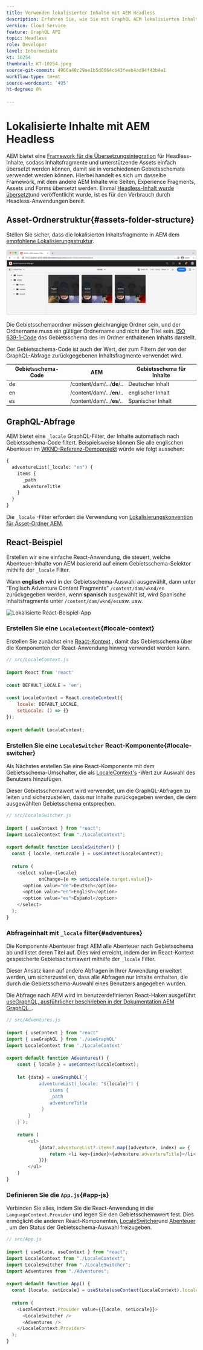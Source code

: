 ```yaml
---
title: Verwenden lokalisierter Inhalte mit AEM Headless
description: Erfahren Sie, wie Sie mit GraphQL AEM lokalisierten Inhalt abfragen können.
version: Cloud Service
feature: GraphQL API
topic: Headless
role: Developer
level: Intermediate
kt: 10254
thumbnail: KT-10254.jpeg
source-git-commit: 4966a48c29ae1b5d0664cb43feeb4ad94f43b4e1
workflow-type: tm+mt
source-wordcount: '495'
ht-degree: 0%

---
```



# Lokalisierte Inhalte mit AEM Headless

AEM bietet eine [Framework für die Übersetzungsintegration](https://experienceleague.adobe.com/docs/experience-manager-cloud-service/content/sites/administering/reusing-content/translation/integration-framework.html) für Headless-Inhalte, sodass Inhaltsfragmente und unterstützende Assets einfach übersetzt werden können, damit sie in verschiedenen Gebietsschemata verwendet werden können. Hierbei handelt es sich um dasselbe Framework, mit dem andere AEM Inhalte wie Seiten, Experience Fragments, Assets und Forms übersetzt werden. Einmal [Headless-Inhalt wurde übersetzt](https://experienceleague.adobe.com/docs/experience-manager-cloud-service/content/headless/journeys/translation/overview.html)und veröffentlicht wurde, ist es für den Verbrauch durch Headless-Anwendungen bereit.

## Asset-Ordnerstruktur{#assets-folder-structure}

Stellen Sie sicher, dass die lokalisierten Inhaltsfragmente in AEM dem [empfohlene Lokalisierungsstruktur](https://experienceleague.adobe.com/docs/experience-manager-cloud-service/content/headless/journeys/translation/getting-started.html#recommended-structure).

![Lokalisierte Ordner AEM Assets](./assets/localized-content/asset-folders.jpg)

Die Gebietsschemaordner müssen gleichrangige Ordner sein, und der Ordnername muss ein gültiger Ordnername und nicht der Titel sein. [ISO 639-1-Code](https://en.wikipedia.org/wiki/List_of_ISO_639-1_codes) das Gebietsschema des im Ordner enthaltenen Inhalts darstellt.

Der Gebietsschema-Code ist auch der Wert, der zum Filtern der von der GraphQL-Abfrage zurückgegebenen Inhaltsfragmente verwendet wird.

| Gebietsschema-Code | AEM | Gebietsschema für Inhalte |
|--------------------------------|----------|----------|
| de | /content/dam/.../**de**/.. | Deutscher Inhalt |
| en | /content/dam/.../**en**/.. | englischer Inhalt |
| es | /content/dam/.../**es**/.. | Spanischer Inhalt |

## GraphQL-Abfrage

AEM bietet eine `_locale` GraphQL-Filter, der Inhalte automatisch nach Gebietsschema-Code filtert. Beispielsweise können Sie alle englischen Abenteuer im [WKND-Referenz-Demoprojekt](https://experienceleague.adobe.com/docs/experience-manager-cloud-service/content/onboarding/demo-add-on/create-site.html) würde wie folgt aussehen:

```graphql
{
  adventureList(_locale: "en") {
    items {      
      _path
      adventureTitle
    }
  }
}
```

Die `_locale` -Filter erfordert die Verwendung von [Lokalisierungskonvention für Asset-Ordner AEM](#assets-folder-structure).

## React-Beispiel

Erstellen wir eine einfache React-Anwendung, die steuert, welche Abenteuer-Inhalte von AEM basierend auf einem Gebietsschema-Selektor mithilfe der `_locale` Filter.

Wann __englisch__ wird in der Gebietsschema-Auswahl ausgewählt, dann unter &quot;Englisch Adventure Content Fragments&quot; `/content/dam/wknd/en` zurückgegeben werden, wenn __spanisch__ ausgewählt ist, wird Spanische Inhaltsfragmente unter `/content/dam/wknd/es`usw. usw.

![Lokalisierte React-Beispiel-App](./assets/localized-content/react-example.png)

### Erstellen Sie eine `LocaleContext`{#locale-context}

Erstellen Sie zunächst eine [React-Kontext](https://reactjs.org/docs/context.html) , damit das Gebietsschema über die Komponenten der React-Anwendung hinweg verwendet werden kann.

```javascript
// src/LocaleContext.js

import React from 'react'

const DEFAULT_LOCALE = 'en';

const LocaleContext = React.createContext({
    locale: DEFAULT_LOCALE, 
    setLocale: () => {}
});

export default LocaleContext;
```

### Erstellen Sie eine `LocaleSwitcher` React-Komponente{#locale-switcher}

Als Nächstes erstellen Sie eine React-Komponente mit dem Gebietsschema-Umschalter, die als [LocaleContext&#39;s](#locale-context) -Wert zur Auswahl des Benutzers hinzufügen.

Dieser Gebietsschemawert wird verwendet, um die GraphQL-Abfragen zu leiten und sicherzustellen, dass nur Inhalte zurückgegeben werden, die dem ausgewählten Gebietsschema entsprechen.

```javascript
// src/LocaleSwitcher.js

import { useContext } from "react";
import LocaleContext from "./LocaleContext";

export default function LocaleSwitcher() {
  const { locale, setLocale } = useContext(LocaleContext);

  return (
    <select value={locale}
            onChange={e => setLocale(e.target.value)}>
      <option value="de">Deutsch</option>
      <option value="en">English</option>
      <option value="es">Español</option>
    </select>
  );
}
```

### Abfrageinhalt mit `_locale` filter{#adventures}

Die Komponente Abenteuer fragt AEM alle Abenteuer nach Gebietsschema ab und listet deren Titel auf. Dies wird erreicht, indem der im React-Kontext gespeicherte Gebietsschemawert mithilfe der `_locale` Filter.

Dieser Ansatz kann auf andere Abfragen in Ihrer Anwendung erweitert werden, um sicherzustellen, dass alle Abfragen nur Inhalte enthalten, die durch die Gebietsschema-Auswahl eines Benutzers angegeben wurden.

Die Abfrage nach AEM wird im benutzerdefinierten React-Haken ausgeführt [useGraphQL, ausführlicher beschrieben in der Dokumentation AEM GraphQL .](./aem-headless-sdk.md).

```javascript
// src/Adventures.js

import { useContext } from "react"
import { useGraphQL } from './useGraphQL'
import LocaleContext from './LocaleContext'

export default function Adventures() {
    const { locale } = useContext(LocaleContext);

    let {data} = useGraphQL(`{
            adventureList(_locale: "${locale}") {
                items {      
                _path
                adventureTitle
             }
        }
    }`);

    return (
        <ul>
            {data?.adventureList?.items?.map((adventure, index) => { 
                return <li key={index}>{adventure.adventureTitle}</li>
            })}
        </ul>
    )
}
```

### Definieren Sie die `App.js`{#app-js}

Verbinden Sie alles, indem Sie die React-Anwendung in die `LanguageContext.Provider` und legen Sie den Gebietsschemawert fest. Dies ermöglicht die anderen React-Komponenten, [LocaleSwitcher](#locale-switcher)und [Abenteuer](#adventures) , um den Status der Gebietsschema-Auswahl freizugeben.

```javascript
// src/App.js

import { useState, useContext } from "react";
import LocaleContext from "./LocaleContext";
import LocaleSwitcher from "./LocaleSwitcher";
import Adventures from "./Adventures";

export default function App() {
  const [locale, setLocale] = useState(useContext(LocaleContext).locale);

  return (
    <LocaleContext.Provider value={{locale, setLocale}}>
      <LocaleSwitcher />
      <Adventures />
    </LocaleContext.Provider>
  );
}
```
